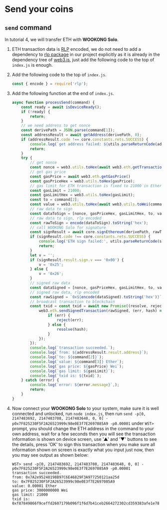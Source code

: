 # Send your coins

## `send` command


In tutorial 4, we will transfer ETH with **WOOKONG Solo**.

1. ETH transaction data is [RLP](https://github.com/ethereum/wiki/wiki/RLP) encoded, we do not need to add a dependency to [rlp package](https://github.com/ethereumjs/rlp) in our project explicitly as it is already in the dependency tree of [web3.js](https://github.com/ethereum/web3.js), just add the following code to the top of `index.js` is enough.
   
2. Add the following code to the top of `index.js`.
   
    ```js
    const { encode } = require('rlp');
    ```

3. Add the following function at the end of `index.js`.
    ```js
    async function processSend(command) {
        const ready = await isDeviceReady();
        if (!ready) {
            return;
        }
        // we need address to get nonce
        const derivePath = JSON.parse(command[1]);
        const addressResult = await getAddress(derivePath, 0);
        if (addressResult.code !== core.constants.rets.SUCCESS) {
            console.log(`get address failed: ${utils.parseReturnCode(addressResult.code)}`);
            return;
        }
        try {
            // get nonce
            const nonce = web3.utils.toHex(await web3.eth.getTransactionCount(addressResult.result.address));
            // get gas price
            const gasPrice = await web3.eth.getGasPrice()
            const gasPriceHex = web3.utils.toHex(gasPrice);
            // gas limit for ETH transaction is fixed to 21000 in Ethereum Yellow Book
            const gasLimit = 21000;
            const gasLimitHex = web3.utils.toHex(gasLimit);
            const to = command[2];
            const value = web3.utils.toHex(await web3.utils.toWei(command[3]));
            // raw data to sign
            const dataToSign = [nonce, gasPriceHex, gasLimitHex, to, value, '','0x01', '0x', '0x'];
            // raw data to sign, rlp encoded
            const rawToSign = encode(dataToSign).toString('hex');
            // call WOOKONG Solo for signature
            const signResult = await core.signEthereum(derivePath, rawToSign, true);
            if (signResult.code !== core.constants.rets.SUCCESS) {
                console.log('ETH sign failed:', utils.parseReturnCode(signResult.code));
                return;
            }
            let v = '';
            if (signResult.result.sign.v === '0x00') {
                v = '0x25';
            } else {
                v = '0x26';
            }
            // signed raw data
            const dataSigned = [nonce, gasPriceHex, gasLimitHex, to, value, '', v, signResult.result.sign.r, signResult.result.sign.s];
            // signed raw data, rlp encoded
            const rawSigned = `0x${encode(dataSigned).toString('hex')}`;
            // broadcast transaction to blockchain
            const txid = const txid = await new Promise((resolve, reject) => { 
                web3.eth.sendSignedTransaction(rawSigned, (err, hash) => {
                    if (err) {
                        reject(err);
                    } else {
                        resolve(hash);
                    }
                });
            });
            console.log(`transaction succeeded.`);
            console.log(`from: ${addressResult.result.address}`);
            console.log(`to: ${command[2]}`);
            console.log(`value: ${command[3]} Ether`);
            console.log(`gas price: ${gasPrice} Wei`);
            console.log(`gas limit: ${gasLimit}`);
            console.log(`txid is: ${txid}`);
        } catch (error) {
            console.log(`error: ${error.message}`,);
            return;
        }
    }
    ```
4. Now connect your **WOOKONG Solo** to your system, make sure it is well connected and unlocked, run `node index.js`, then run `send -p[0, 2147483692, 2147483708, 2147483648, 0, 0] -p0x7F825230F5F2A26523999c98e0E3f7E2697085A9 -p0.00001` under `WST>` prompt, you should change the ETH address in the command to your own address, wait for a few seconds then you will see the transaction information is shown on device screen, use '▲' and '▼' buttons to see the details, press 'OK' to sign this transaction when you make sure all information shown on screen is exactly what you input just now, then you may see output as shown below:

    ```shell
    WST> send -p[0, 2147483692, 2147483708, 2147483648, 0, 0] -p0x7F825230F5F2A26523999c98e0E3f7E2697085A9 -p0.00001
    transaction succeeded.
    from: 0x7A2e95248198B97C6E46829F3A977250121aa25d
    to: 0x7F825230F5F2A26523999c98e0E3f7E2697085A9
    value: 0.00001 Ether
    gas price: 3000000000 Wei
    gas limit: 21000
    txid is: 0xf87849866f9ceffd2607179b096f1f6d7b41ceb2664272302cd359383afe1e78
    ```